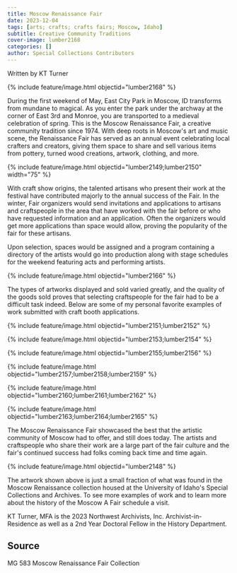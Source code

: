 ```yaml
---
title: Moscow Renaissance Fair
date: 2023-12-04
tags: [arts; crafts; crafts fairs; Moscow, Idaho]
subtitle: Creative Community Traditions
cover-image: lumber2168 
categories: []
author: Special Collections Contributors
---
```


Written by KT Turner

{% include feature/image.html objectid="lumber2168" %}

During the first weekend of May, East City Park in Moscow, ID transforms from mundane to magical. As you enter the park under the archway at the corner of East 3rd and Monroe, you are transported to a medieval celebration of spring. This is the Moscow Renaissance Fair, a creative community tradition since 1974. With deep roots in Moscow's art and music scene, the Renaissance Fair has served as an annual event celebrating local crafters and creators, giving them space to share and sell various items from pottery, turned wood creations, artwork, clothing, and more. 

{% include feature/image.html objectid="lumber2149;lumber2150" width="75" %}

With craft show origins, the talented artisans who present their work at the festival have contributed majorly to the annual success of the Fair. In the winter, Fair organizers would send invitations and applications to artisans and craftspeople in the area that have worked with the fair before or who have requested information and an application. Often the organizers would get more applications than space would allow, proving the popularity of the fair for these artisans. 
             
Upon selection, spaces would be assigned and a program containing a directory of the artists would go into production along with stage schedules for the weekend featuring acts and performing artists.

{% include feature/image.html objectid="lumber2166" %}
 
The types of artworks displayed and sold varied greatly, and the quality of the goods sold proves that selecting craftspeople for the fair had to be a difficult task indeed. Below are some of my personal favorite examples of work submitted with craft booth applications. 

{% include feature/image.html objectid="lumber2151;lumber2152" %}

{% include feature/image.html objectid="lumber2153;lumber2154" %}

{% include feature/image.html objectid="lumber2155;lumber2156" %}

{% include feature/image.html objectid="lumber2157;lumber2158;lumber2159" %}

{% include feature/image.html objectid="lumber2160;lumber2161;lumber2162" %}

{% include feature/image.html objectid="lumber2163;lumber2164;lumber2165" %}

The Moscow Renaissance Fair showcased the best that the artistic community of Moscow had to offer, and still does today. The artists and craftspeople who share their work are a large part of the fair culture and the fair's continued success had folks coming back time and time again.

{% include feature/image.html objectid="lumber2148" %}
 
The artwork shown above is just a small fraction of what was found in the Moscow Renaissance collection housed at the University of Idaho's Special Collections and Archives. To see more examples of work and to learn more about the history of the Moscow A Fair schedule a visit. 

KT Turner, MFA is the 2023 Northwest Archivists, Inc. Archivist-in-Residence as well as a 2nd Year Doctoral Fellow in the History Department. 

## Source

MG 583 Moscow Renaissance Fair Collection

